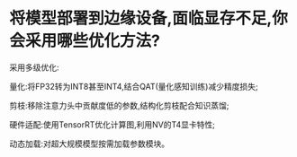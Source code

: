 # 将模型部署到边缘设备,面临显存不足,你会采用哪些优化方法?

采用多级优化:

量化:将FP32转为INT8甚至INT4,结合QAT(量化感知训练)减少精度损失;

剪枝:移除注意力头中贡献度低的参数,结构化剪枝配合知识蒸馏;

硬件适配:使用TensorRT优化计算图,利用NV的T4显卡特性;

动态加载:对超大规模模型按需加载参数模块。


